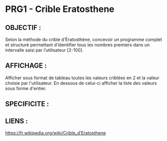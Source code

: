 # PRG1 - Crible Eratosthene

OBJECTIF :  
-
Selon la méthode du crible d’Ératosthène, concevoir un programme complet et structuré permettant d’identifier tous les nombres premiers dans un intervalle saisi par l’utilisateur [2-100].

AFFICHAGE :  
-
Afficher sous format de tableau toutes les valeurs criblées en 2 et la valeur choisie par l'utilisateur. En dessous de celui-ci afficher la liste des valeurs sous forme d'entier.

SPECIFICITE :  
-

LIENS :  
-
https://fr.wikipedia.org/wiki/Crible_d’Eratosthene
